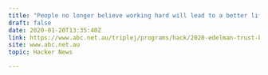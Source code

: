 ```yaml
---
title: "People no longer believe working hard will lead to a better life, survey shows"
draft: false
date: 2020-01-20T13:35:40Z
link: https://www.abc.net.au/triplej/programs/hack/2020-edelman-trust-barometer-shows-growing-sense-of-inequality/11883788?utm_medium=RSS&utm_source=hune
site: www.abc.net.au
topic: Hacker News  

---
```

